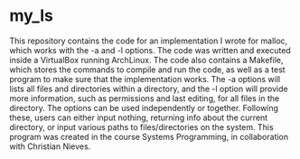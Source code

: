 # my_ls
This repository contains the code for an implementation I wrote for malloc, which works with the -a and -l options. 
The code was written and executed inside a VirtualBox running ArchLinux. The code also contains a Makefile, which
stores the commands to compile and run the code, as well as a test program to make sure that the implementation works.
The -a options will lists all files and directories within a directory, and the -l option will provide more information,
such as permissions and last editing, for all files in the directory. The options can be used independently or together. Following 
these, users can either input nothing, returning info about the current directory, or input various paths to files/directories
on the system. This program was created in the course Systems Programming, in collaboration with Christian Nieves.

